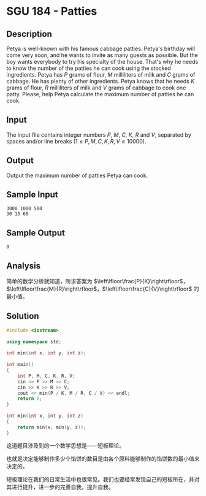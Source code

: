 # SGU 184 - Patties


## Description

Petya is well-known with his famous cabbage patties. Petya's birthday will come very soon, and he wants to invite as many guests as possible. But the boy wants everybody to try his specialty of the house. That's why he needs to know the number of the patties he can cook using the stocked ingredients. Petya has $P$ grams of flour, $M$ milliliters of milk and $C$ grams of cabbage. He has plenty of other ingredients. Petya knows that he needs $K$ grams of flour, $R$ milliliters of milk and $V$ grams of cabbage to cook one patty. Please, help Petya calculate the maximum number of patties he can cook.

## Input

The input file contains integer numbers $P$, $M$, $C$, $K$, $R$ and $V$, separated by spaces and/or line breaks ($1 \leq P, M, C, K, R, V \leq 10000$).

## Output

Output the maximum number of patties Petya can cook.

## Sample Input

```
3000 1000 500
30 15 60
```

## Sample Output

```
8
```

## Analysis

简单的数学分析就知道，所求答案为 $\left\lfloor\frac{P}{K}\right\rfloor$，$\left\lfloor\frac{M}{R}\right\rfloor$，$\left\lfloor\frac{C}{V}\right\rfloor$ 的最小值。

## Solution

```cpp
#include <iostream>
 
using namespace std;
 
int min(int x, int y, int z);
 
int main()
{
    int P, M, C, K, R, V;
    cin >> P >> M >> C;
    cin >> K >> R >> V;
    cout << min(P / K, M / R, C / V) << endl;
    return 0;
}
 
int min(int x, int y, int z)
{
    return min(x, min(y, z));
}
```

这道题目涉及到的一个数学思想是——短板理论。

也就是决定能够制作多少个馅饼的数目是由各个原料能够制作的馅饼数的最小值来决定的。

短板理论在我们的日常生活中也很常见。我们也要经常发现自己的短板所在，并对其进行提升，进一步的完善自我，提升自我。
